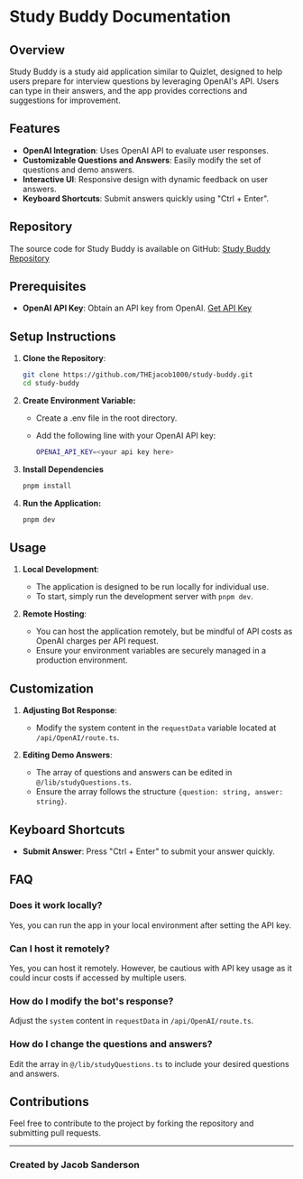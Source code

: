 # Study Buddy Documentation

## Overview

Study Buddy is a study aid application similar to Quizlet, designed to help users prepare for interview questions by leveraging OpenAI's API. Users can type in their answers, and the app provides corrections and suggestions for improvement.

## Features

- **OpenAI Integration**: Uses OpenAI API to evaluate user responses.
- **Customizable Questions and Answers**: Easily modify the set of questions and demo answers.
- **Interactive UI**: Responsive design with dynamic feedback on user answers.
- **Keyboard Shortcuts**: Submit answers quickly using "Ctrl + Enter".

## Repository

The source code for Study Buddy is available on GitHub:
[Study Buddy Repository](https://github.com/THEjacob1000/study-buddy)

## Prerequisites

- **OpenAI API Key**: Obtain an API key from OpenAI. [Get API Key](https://platform.openai.com/api-keys)

## Setup Instructions

1. **Clone the Repository**:

   ```bash
   git clone https://github.com/THEjacob1000/study-buddy.git
   cd study-buddy
   ```

2. **Create Environment Variable:**

   - Create a .env file in the root directory.
   - Add the following line with your OpenAI API key:

     ```bash
     OPENAI_API_KEY=<your api key here>
     ```

3. **Install Dependencies**

   ```bash
   pnpm install
   ```

4. **Run the Application:**

   ```bash
   pnpm dev
   ```

## Usage

1. **Local Development**:

   - The application is designed to be run locally for individual use.
   - To start, simply run the development server with `pnpm dev`.

2. **Remote Hosting**:
   - You can host the application remotely, but be mindful of API costs as OpenAI charges per API request.
   - Ensure your environment variables are securely managed in a production environment.

## Customization

1. **Adjusting Bot Response**:

   - Modify the system content in the `requestData` variable located at `/api/OpenAI/route.ts`.

2. **Editing Demo Answers**:
   - The array of questions and answers can be edited in `@/lib/studyQuestions.ts`.
   - Ensure the array follows the structure `{question: string, answer: string}`.

## Keyboard Shortcuts

- **Submit Answer**: Press "Ctrl + Enter" to submit your answer quickly.

## FAQ

### Does it work locally?

Yes, you can run the app in your local environment after setting the API key.

### Can I host it remotely?

Yes, you can host it remotely. However, be cautious with API key usage as it could incur costs if accessed by multiple users.

### How do I modify the bot's response?

Adjust the `system` content in `requestData` in `/api/OpenAI/route.ts`.

### How do I change the questions and answers?

Edit the array in `@/lib/studyQuestions.ts` to include your desired questions and answers.

## Contributions

Feel free to contribute to the project by forking the repository and submitting pull requests.

---

### **Created by Jacob Sanderson**
